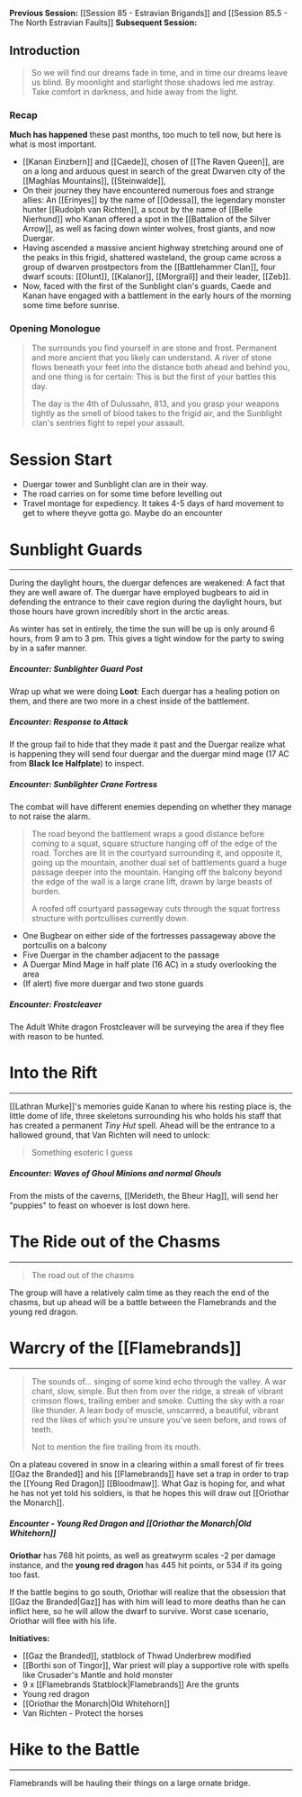 **Previous Session:** [[Session 85 - Estravian Brigands]] and [[Session 85.5 - The North Estravian Faults]]
**Subsequent Session:**
## Introduction
> So we will find our dreams fade in time, and in time our dreams leave us blind. By moonlight and starlight those shadows led me astray. Take comfort in darkness, and hide away from the light.

### Recap
**Much has happened** these past months, too much to tell now, but here is what is most important.
- [[Kanan Einzbern]] and [[Caede]], chosen of [[The Raven Queen]], are on a long and arduous quest in search of the great Dwarven city of the [[Maghlas Mountains]], [[Steinwalde]],
- On their journey they have encountered numerous foes and strange allies: An [[Erinyes]] by the name of [[Odessa]], the legendary monster hunter [[Rudolph van Richten]], a scout by the name of [[Belle Nierhund]] who Kanan offered a spot in the [[Battalion of the Silver Arrow]], as well as facing down winter wolves, frost giants, and now Duergar.
- Having ascended a massive ancient highway stretching around one of the peaks in this frigid, shattered wasteland, the group came across a group of dwarven prostpectors from the [[Battlehammer Clan]], four dwarf scouts: [[Olunt]], [[Kalanor]], [[Morgrail]] and their leader, [[Zeb]]. 
- Now, faced with the first of the Sunblight clan's guards, Caede and Kanan have engaged with a battlement in the early hours of the morning some time before sunrise.
### Opening Monologue
> The surrounds you find yourself in are stone and frost. Permanent and more ancient that you likely can understand. A river of stone flows beneath your feet into the distance both ahead and behind you, and one thing is for certain: This is but the first of your battles this day.
> 
> The day is the 4th of Dulussahn, 813, and you grasp your weapons tightly as the smell of blood takes to the frigid air, and the Sunblight clan's sentries fight to repel your assault.

# Session Start
- Duergar tower and Sunblight clan are in their way.
- The road carries on for some time before levelling out
- Travel montage for expediency. It takes 4-5 days of hard movement to get to where theyve gotta go. Maybe do an encounter 
# Sunblight Guards
---
During the daylight hours, the duergar defences are weakened: A fact that they are well aware of. The duergar have employed bugbears to aid in defending the entrance to their cave region during the daylight hours, but those hours have grown incredibly short in the arctic areas.

As winter has set in entirely, the time the sun will be up is only around 6 hours, from 9 am to 3 pm. This gives a tight window for the party to swing by in a safer manner.

##### **Encounter:** Sunblighter Guard Post
Wrap up what we were doing
**Loot**: Each duergar has a healing potion on them, and there are two more in a chest inside of the battlement.

##### **Encounter:** Response to Attack
If the group fail to hide that they made it past and the Duergar realize what is happening they will send four duergar and the duergar mind mage (17 AC from **Black Ice Halfplate**) to inspect.
##### **Encounter:** Sunblighter Crane Fortress
The combat will have different enemies depending on whether they manage to not raise the alarm.
> The road beyond the battlement wraps a good distance before coming to a squat, square structure hanging off of the edge of the road. Torches are lit in the courtyard surrounding it, and opposite it, going up the mountain, another dual set of battlements guard a huge passage deeper into the mountain. Hanging off the balcony beyond the edge of the wall is a large crane lift, drawn by large beasts of burden.
> 
> A roofed off courtyard passageway cuts through the squat fortress structure with portcullises currently down.

- One Bugbear on either side of the fortresses passageway above the portcullis on a balcony
- Five Duergar in the chamber adjacent to the passage
- A Duergar Mind Mage in half plate (16 AC) in a study overlooking the area
- (If alert) five more duergar and two stone guards

##### **Encounter:** Frostcleaver
The Adult White dragon Frostcleaver will be surveying the area if they flee with reason to be hunted.

# Into the Rift
---
[[Lathran Murke]]'s memories guide Kanan to where his resting place is, the little dome of life, three skeletons surrounding his who holds his staff that has created a permanent _Tiny Hut_ spell. Ahead will be the entrance to a hallowed ground, that Van Richten will need to unlock:
> Something esoteric I guess
##### **Encounter**: Waves of Ghoul Minions and normal Ghouls
From the mists of the caverns, [[Merideth, the Bheur Hag]], will send her "puppies" to feast on whoever is lost down here.

# The Ride out of the Chasms
---
>The road out of the chasms 

The group will have a relatively calm time as they reach the end of the chasms, but up ahead will be a battle between the Flamebrands and the young red dragon.


# Warcry of the [[Flamebrands]]
---
> The sounds of... singing of some kind echo through the valley. A war chant, slow, simple. But then from over the ridge, a streak of vibrant crimson flows, trailing ember and smoke. Cutting the sky with a roar like thunder. A lean body of muscle, unscarred, a beautiful, vibrant red the likes of which you're unsure you've seen before, and rows of teeth. 
> 
> Not to mention the fire trailing from its mouth.

On a plateau covered in snow in a clearing within a small forest of fir trees [[Gaz the Branded]] and his [[Flamebrands]] have set a trap in order to trap the [[Young Red Dragon]] [[Bloodmaw]]. What Gaz is hoping for, and what he has not yet told his soldiers, is that he hopes this will draw out [[Oriothar the Monarch]].
##### **Encounter** - Young Red Dragon and [[Oriothar the Monarch|Old Whitehorn]]
**Oriothar** has 768 hit points, as well as greatwyrm scales -2 per damage instance, and the **young red dragon** has 445 hit points, or 534 if its going too fast.

If the battle begins to go south, Oriothar will realize that the obsession that [[Gaz the Branded|Gaz]] has with him will lead to more deaths than he can inflict here, so he will allow the dwarf to survive. Worst case scenario, Oriothar will flee with his life.

**Initiatives:**
- [[Gaz the Branded]], statblock of Thwad Underbrew modified
- [[Borthi son of Tingor]], War priest will play a supportive role with spells like Crusader's Mantle and hold monster
- 9 x [[Flamebrands Statblock|Flamebrands]] Are the grunts 
- Young red dragon
- [[Oriothar the Monarch|Old Whitehorn]]
- Van Richten - Protect the horses

# Hike to the Battle
---
Flamebrands will be hauling their things on a large ornate bridge. 